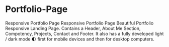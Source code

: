 # Portfolio-Page
Responsive Portfolio Page 
Responsive Portfolio Page
Beautiful Portfolio Responsive Landing Page. Contains a Header, About Me Section, Compotency, Projects, Contact and Footer. It also has a fully developed light / dark mode 🌓 first for mobile devices and then for desktop computers.
